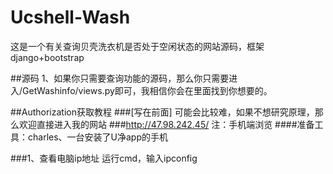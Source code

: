 # Ucshell-Wash
这是一个有关查询贝壳洗衣机是否处于空闲状态的网站源码，框架django+bootstrap

##源码
1、如果你只需要查询功能的源码，那么你只需要进入/GetWashinfo/views.py即可，我相信你会在里面找到你想要的。

##Authorization获取教程
###[写在前面]
可能会比较难，如果不想研究原理，那么欢迎直接进入我的网站
###http://47.98.242.45/ 注：手机端浏览
####准备工具：charles、一台安装了U净app的手机

###1、查看电脑ip地址
运行cmd，输入ipconfig


